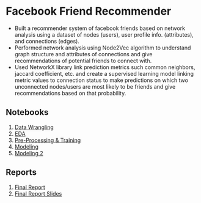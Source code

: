 # Facebook Friend Recommender
- Built a recommender system of facebook friends based on network analysis using a dataset of nodes (users), user profile info. (attributes), and connections (edges).
- Performed network analysis using Node2Vec algorithm to understand graph structure and attributes of connections and give recommendations of potential friends to connect with.
- Used NetworkX library link prediction metrics such common neighbors, jaccard coefficient, etc. and create a supervised learning model linking metric values to connection status to make predictions on which two unconnected nodes/users are most likely to be friends and give recommendations based on that probability.
## Notebooks
1. [Data Wrangling](https://github.com/HarshaMalireddy/Data-Science-Portfolio/blob/main/Projects/Facebook-Friend-Recommeder-Capstone/Data%20Wrangling.ipynb)
2. [EDA](https://github.com/HarshaMalireddy/Data-Science-Portfolio/blob/main/Projects/Facebook-Friend-Recommeder-Capstone/EDA.ipynb)
3. [Pre-Processing & Training](https://github.com/HarshaMalireddy/Data-Science-Portfolio/blob/main/Projects/Facebook-Friend-Recommeder-Capstone/Pre-Processing.ipynb)
4. [Modeling](https://github.com/HarshaMalireddy/Data-Science-Portfolio/blob/main/Projects/Facebook-Friend-Recommeder-Capstone/Modeling.ipynb)
5. [Modeling 2](https://github.com/HarshaMalireddy/Data-Science-Portfolio/blob/main/Projects/Facebook-Friend-Recommeder-Capstone/Modeling_2.ipynb)
## Reports
1. [Final Report]()
2. [Final Report Slides]()